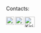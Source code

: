Contacts:

<a href="https://t.me/Kirill_Muhortov">
<img align="left" alt="Kirill_Muhortov | Telegram" width="22px" src="https://upload.wikimedia.org/wikipedia/commons/8/82/Telegram_logo.svg" />
</a>
<a href="https://www.linkedin.com/in/kirill-mukhortov/">
  <img align="left" alt="Kirill Muhortov | LinkedIn" width="22px" src="https://upload.wikimedia.org/wikipedia/commons/8/81/LinkedIn_icon.svg" />
</a>
<a href="mailto:k.s.mukhortov@gmail.com?">
  <img align="left" alt="Kirill Muhortov | email" width="28px" src="https://upload.wikimedia.org/wikipedia/commons/7/7e/Gmail_icon_%282020%29.svg"/>
</a>
